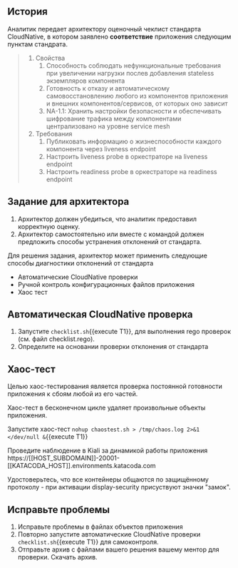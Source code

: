 ## История

Аналитик передает архитектору оценочный чеклист стандарта CloudNative, в котором заявлено **соответствие** приложения следующим пунктам стандрата.

>
> 1. Свойства
>    1. Способность соблюдать нефункциональные требования при увеличении нагрузки послев добавления stateless экземпляров компонента
>    1. Готовность к отказу и автоматическому самовосстановлению любого из компонентов приложения и внешних компонентов/сервисов, от которых оно зависит
>    1. NA-1.1: Хранить настройки безопасности и обеспечивать шифрование трафика между компонентами централизовано на уровне service mesh
> 1. Требования
>     1. Публиковать информацию о жизнеспособности каждого компонента через liveness endpoint
>     1. Настроить liveness probe в оркестраторе на liveness endpoint
>     1. Настроить readiness probe в оркестраторе на readiness endpoint
>

## Задание для архитектора

1. Архитектор должен убедиться, что аналитик предоставил корректную оценку.
1. Архитектор самостоятельно или вместе с командой должен предложить способы устранения отклонений от стандарта.  

Для решения задания, архитектор может применить следующие способы диагностики отклонений от стандарта

* Автоматические CloudNative проверки
* Ручной контроль конфигурационных файлов приложения
* Хаос тест

## Автоматическая CloudNative проверка

1. Запустите `checklist.sh`{{execute T1}}, для выполнения rego проверок (см. файл checklist.rego).
2. Определите на основании проверки отклонения от стандарта

## Хаос-тест

Целью хаос-тестирования является проверка постоянной готовности приложения к сбоям любой из его частей.  

Хаос-тест в бесконечном цикле удаляет произвольные объекты приложения.

Запустите хаос-тест `nohup chaostest.sh > /tmp/chaos.log 2>&1 </dev/null &`{{execute T1}}

Проведите наблюдение в Kiali за динамикой работы приложения https://[[HOST_SUBDOMAIN]]-20001-[[KATACODA_HOST]].environments.katacoda.com

Удостоверьтесь, что все контейнеры общаются по защищённому протоколу - при активации display-security присуствуют значки "замок".

## Исправьте проблемы

1. Исправьте проблемы в файлах объектов приложения
1. Повторно запустите автоматические CloudNative проверки `checklist.sh`{{execute T1}} для самоконтроля.
1. Отправьте архив с файлами вашего решения вашему ментор для проверки. Скачать архив.
